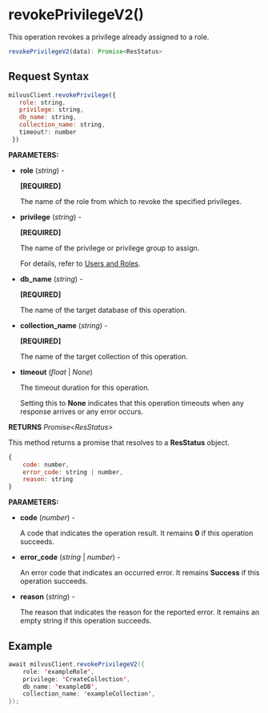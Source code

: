 # revokePrivilegeV2()

This operation revokes a privilege already assigned to a role.

```javascript
revokePrivilegeV2(data): Promise<ResStatus>
```

## Request Syntax

```javascript
milvusClient.revokePrivilege({
   role: string,
   privilege: string,
   db_name: string,
   collection_name: string,
   timeout?: number
 })
```

**PARAMETERS:**

- **role** (*string*) -

    **[REQUIRED]**

    The name of the role from which to revoke the specified privileges.

- **privilege** (*string*) -

    **[REQUIRED]**

    The name of the privilege or privilege group to assign. 

    For details, refer to [Users and Roles](https://milvus.io/docs/users_and_roles.md).

- **db_name** (*string*) -

    **[REQUIRED]**

    The name of the target database of this operation. 

- **collection_name** (*string*) -

    **[REQUIRED]**

    The name of the target collection of this operation. 

- **timeout** (*float* | *None*)  

    The timeout duration for this operation. 

    Setting this to **None** indicates that this operation timeouts when any response arrives or any error occurs.

**RETURNS** *Promise\<ResStatus>*

This method returns a promise that resolves to a **ResStatus** object.

```javascript
{
    code: number,
    error_code: string | number,
    reason: string
}
```

**PARAMETERS:**

- **code** (*number*) -

    A code that indicates the operation result. It remains **0** if this operation succeeds.

- **error_code** (*string* | *number*) -

    An error code that indicates an occurred error. It remains **Success** if this operation succeeds. 

- **reason** (*string*) - 

    The reason that indicates the reason for the reported error. It remains an empty string if this operation succeeds.

## Example

```java
await milvusClient.revokePrivilegeV2({
    role: 'exampleRole',
    privilege: 'CreateCollection',
    db_name: 'exampleDB',
    collection_name: 'exampleCollection',
});
```

